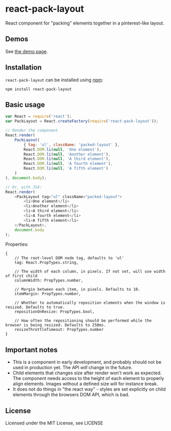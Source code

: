 # react-pack-layout
React component for "packing" elements together in a pinterest-like layout.

## Demos
See [the demo page](http://rexxars.github.io/react-pack-layout/).

## Installation
`react-pack-layout` can be installed using [npm](https://npmjs.org/):

```
npm install react-pack-layout
```

## Basic usage

```javascript
var React = require('react');
var PackLayout = React.createFactory(require('react-pack-layout'));

// Render the component
React.render(
    PackLayout(
        { tag: 'ul', className: 'packed-layout' },
        React.DOM.li(null, 'One element'),
        React.DOM.li(null, 'Another element'),
        React.DOM.li(null, 'A third element'),
        React.DOM.li(null, 'A fourth element'),
        React.DOM.li(null, 'A fifth element')
    )
), document.body);

// Or, with JSX:
React.render(
    <PackLayout tag="ul" className="packed-layout">
        <li>One element</li>
        <li>Another element</li>
        <li>A third element</li>
        <li>A fourth element</li>
        <li>A fifth element</li>
    </PackLayout>,
    document.body
);
```

Properties:
```
{
    // The root-level DOM node tag, defaults to 'ul'
    tag: React.PropTypes.string,

    // The width of each column, in pixels. If not set, will use width of first child
    columnWidth: PropTypes.number,

    // Margin between each item, in pixels. Defaults to 10.
    itemMargin: PropTypes.number,

    // Whether to automatically reposition elements when the window is resized. Defaults to true.
    repositionOnResize: PropTypes.bool,

    // How often the repositioning should be performed while the browser is being resized. Defaults to 250ms.
    resizeThrottleTimeout: PropTypes.number
}
```

## Important notes

* This is a component in early development, and probably should not be used in production yet. The API *will* change in the future.
* Child elements that changes size after render won't work as expected. The component needs access to the height of each element to properly align elements. Images without a defined size will for instance break.
* It does not do things in "the react way" - styles are set explicitly on child elements through the browsers DOM API, which is bad.

## License
Licensed under the MIT License, see LICENSE
